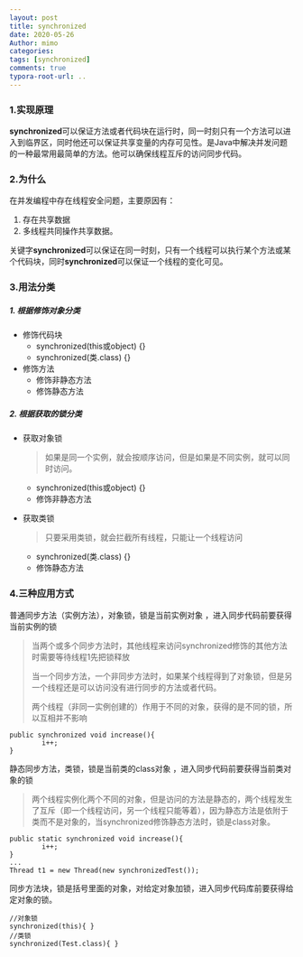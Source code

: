 ```yaml
---
layout: post
title: synchronized
date: 2020-05-26
Author: mimo
categories: 
tags: [synchronized]
comments: true
typora-root-url: ..
---
```


### 1.实现原理

**synchronized**可以保证方法或者代码块在运行时，同一时刻只有一个方法可以进入到临界区，同时他还可以保证共享变量的内存可见性。是Java中解决并发问题的一种最常用最简单的方法。他可以确保线程互斥的访问同步代码。

### 2.为什么

在并发编程中存在线程安全问题，主要原因有：

1. 存在共享数据
2. 多线程共同操作共享数据。

关键字**synchronized**可以保证在同一时刻，只有一个线程可以执行某个方法或某个代码块，同时**synchronized**可以保证一个线程的变化可见。

### 3.用法分类

##### 1. 根据修饰对象分类

- 修饰代码块
  - synchronized(this或object) {}
  - synchronized(类.class) {}
- 修饰方法
  - 修饰非静态方法
  - 修饰静态方法

##### 2. 根据获取的锁分类

- 获取对象锁

  > 如果是同一个实例，就会按顺序访问，但是如果是不同实例，就可以同时访问。

  - synchronized(this或object) {}
  - 修饰非静态方法

- 获取类锁

  > 只要采用类锁，就会拦截所有线程，只能让一个线程访问

  - synchronized(类.class) {}
  - 修饰静态方法

### 4.三种应用方式

普通同步方法（实例方法），对象锁，锁是当前实例对象 ，进入同步代码前要获得当前实例的锁

> 当两个或多个同步方法时，其他线程来访问synchronized修饰的其他方法时需要等待线程1先把锁释放
>
> 当一个同步方法，一个非同步方法时，如果某个线程得到了对象锁，但是另一个线程还是可以访问没有进行同步的方法或者代码。
>
> 两个线程（非同一实例创建的）作用于不同的对象，获得的是不同的锁，所以互相并不影响

```
public synchronized void increase(){
        i++;
}
```

静态同步方法，类锁，锁是当前类的class对象 ，进入同步代码前要获得当前类对象的锁

> 两个线程实例化两个不同的对象，但是访问的方法是静态的，两个线程发生了互斥（即一个线程访问，另一个线程只能等着），因为静态方法是依附于类而不是对象的，当synchronized修饰静态方法时，锁是class对象。

```
public static synchronized void increase(){
        i++;
}
...
Thread t1 = new Thread(new synchronizedTest());
```

同步方法块，锁是括号里面的对象，对给定对象加锁，进入同步代码库前要获得给定对象的锁。

```
//对象锁
synchronized(this){	}
//类锁
synchronized(Test.class){ }
```